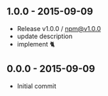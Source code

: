 

## 1.0.0 - 2015-09-09
- Release v1.0.0 / npm@v1.0.0
- update description
- implement :cat2:

## 0.0.0 - 2015-09-09
- Initial commit